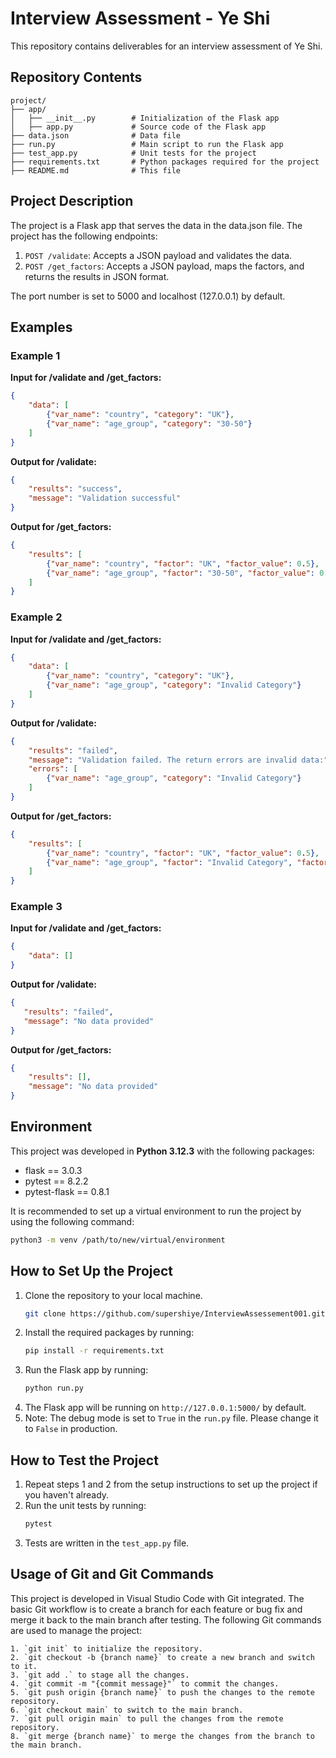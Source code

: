 # Interview Assessment - Ye Shi

This repository contains deliverables for an interview assessment of Ye Shi.

## Repository Contents

```plaintext
project/
├── app/
│   ├── __init__.py        # Initialization of the Flask app
│   ├── app.py             # Source code of the Flask app
├── data.json              # Data file
├── run.py                 # Main script to run the Flask app
├── test_app.py            # Unit tests for the project
├── requirements.txt       # Python packages required for the project
├── README.md              # This file
```

## Project Description

The project is a Flask app that serves the data in the data.json file. The project has the following endpoints:

1. `POST /validate`: Accepts a JSON payload and validates the data.
2. `POST /get_factors`: Accepts a JSON payload, maps the factors, and returns the results in JSON format.

The port number is set to 5000 and localhost (127.0.0.1) by default.

## Examples

### Example 1

**Input for /validate and /get_factors:**
```json
{
    "data": [
        {"var_name": "country", "category": "UK"},
        {"var_name": "age_group", "category": "30-50"}
    ]
}
```

**Output for /validate:**
```json
{
    "results": "success",
    "message": "Validation successful"
}
```

**Output for /get_factors:**
```json
{
    "results": [
        {"var_name": "country", "factor": "UK", "factor_value": 0.5},
        {"var_name": "age_group", "factor": "30-50", "factor_value": 0.3}
    ]
}
```

### Example 2

**Input for /validate and /get_factors:**
```json
{
    "data": [
        {"var_name": "country", "category": "UK"},
        {"var_name": "age_group", "category": "Invalid Category"}
    ]
}
```

**Output for /validate:**
```json
{
    "results": "failed",
    "message": "Validation failed. The return errors are invalid data:",
    "errors": [
        {"var_name": "age_group", "category": "Invalid Category"}
    ]
}
```

**Output for /get_factors:**
```json
{
    "results": [
        {"var_name": "country", "factor": "UK", "factor_value": 0.5},
        {"var_name": "age_group", "factor": "Invalid Category", "factor_value": "N/A"}
    ]
}
```

### Example 3

**Input for /validate and /get_factors:**
```json
{
    "data": []
}
```

**Output for /validate:**
```json
{
   "results": "failed",
   "message": "No data provided"
}
```

**Output for /get_factors:**
```json
{
    "results": [],
    "message": "No data provided"
}
```

## Environment

This project was developed in **Python 3.12.3** with the following packages:
- flask == 3.0.3
- pytest == 8.2.2
- pytest-flask == 0.8.1
  
It is recommended to set up a virtual environment to run the project by using the following command:
```sh
python3 -m venv /path/to/new/virtual/environment
```

## How to Set Up the Project

1. Clone the repository to your local machine.
   ```sh
   git clone https://github.com/supershiye/InterviewAssessement001.git
   ```
3. Install the required packages by running:
   ```sh
   pip install -r requirements.txt
   ```
4. Run the Flask app by running:
   ```sh
   python run.py
   ```
5. The Flask app will be running on `http://127.0.0.1:5000/` by default.
6. Note: The debug mode is set to `True` in the `run.py` file. Please change it to `False` in production.

## How to Test the Project

1. Repeat steps 1 and 2 from the setup instructions to set up the project if you haven't already.
2. Run the unit tests by running:
   ```sh
   pytest
   ```
3. Tests are written in the `test_app.py` file.

## Usage of Git and Git Commands

This project is developed in Visual Studio Code with Git integrated. The basic Git workflow is to create a branch for each feature or bug fix and merge it back to the main branch after testing. The following Git commands are used to manage the project:

```plaintext
1. `git init` to initialize the repository.
2. `git checkout -b {branch name}` to create a new branch and switch to it.
3. `git add .` to stage all the changes.
4. `git commit -m "{commit message}"` to commit the changes.
5. `git push origin {branch name}` to push the changes to the remote repository.
6. `git checkout main` to switch to the main branch.
7. `git pull origin main` to pull the changes from the remote repository.
8. `git merge {branch name}` to merge the changes from the branch to the main branch.
```
